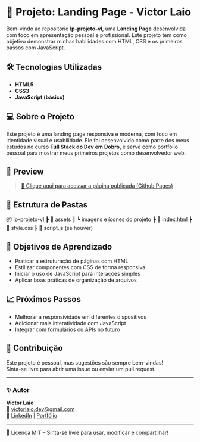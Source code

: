 # 🚀 Projeto: Landing Page - Victor Laio

Bem-vindo ao repositório **lp-projeto-vl**, uma **Landing Page** desenvolvida com foco em apresentação pessoal e profissional. Este projeto tem como objetivo demonstrar minhas habilidades com HTML, CSS e os primeiros passos com JavaScript.

## 🛠 Tecnologias Utilizadas

- **HTML5**  
- **CSS3**  
- **JavaScript (básico)**

## 💻 Sobre o Projeto

Este projeto é uma landing page responsiva e moderna, com foco em identidade visual e usabilidade. Ele foi desenvolvido como parte dos meus estudos no curso **Full Stack do Dev em Dobro**, e serve como portfólio pessoal para mostrar meus primeiros projetos como desenvolvedor web.

## 📸 Preview

> [📍 Clique aqui para acessar a página publicada (Github Pages)](https://victor-laio.github.io/lp-projeto-vl)

## 📁 Estrutura de Pastas

📦 lp-projeto-vl
┣ 📂 assets
┃ ┗ imagens e ícones do projeto
┣ 📜 index.html
┣ 📜 style.css
┣ 📜 script.js (se houver)


## 🎯 Objetivos de Aprendizado

- Praticar a estruturação de páginas com HTML
- Estilizar componentes com CSS de forma responsiva
- Iniciar o uso de JavaScript para interações simples
- Aplicar boas práticas de organização de arquivos

## 📈 Próximos Passos

- Melhorar a responsividade em diferentes dispositivos
- Adicionar mais interatividade com JavaScript
- Integrar com formulários ou APIs no futuro

## 🤝 Contribuição

Este projeto é pessoal, mas sugestões são sempre bem-vindas!  
Sinta-se livre para abrir uma issue ou enviar um pull request.

---

### ✨ Autor

**Victor Laio**  
📧 [victorlaio.dev@gmail.com](mailto:victorlaio.dev@gmail.com)  
🔗 [LinkedIn](https://www.linkedin.com/in/victor-laio) | [Portfólio](https://victor-laio.github.io)

---

📝 Licença MIT – Sinta-se livre para usar, modificar e compartilhar!
